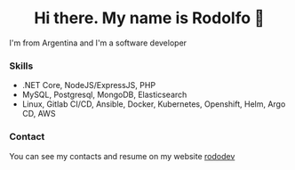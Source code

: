 <div align="center">
  <h1>Hi there. My name is Rodolfo 👋</h1>
</div>

I'm from Argentina and I'm a software developer

### Skills 

- .NET Core, NodeJS/ExpressJS, PHP
- MySQL, Postgresql, MongoDB, Elasticsearch
- Linux, Gitlab CI/CD, Ansible, Docker, Kubernetes, Openshift, Helm, Argo CD, AWS


### Contact

You can see my contacts and resume on my website [rododev](https://rododev.vercel.app)
